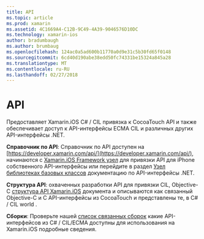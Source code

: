 ```yaml
---
title: API
ms.topic: article
ms.prod: xamarin
ms.assetid: 4C1669A4-C12B-9C49-4A39-9046576D10DC
ms.technology: xamarin-ios
author: bradumbaugh
ms.author: brumbaug
ms.openlocfilehash: 124ac0a5ad600b11770a0d9e31c5b30fd65f0148
ms.sourcegitcommit: 6cd40d190abe38edd50fc74331be15324a845a28
ms.translationtype: MT
ms.contentlocale: ru-RU
ms.lasthandoff: 02/27/2018
---
```

# <a name="api"></a>API

Предоставляет Xamarin.iOS C# / CIL привязка к CocoaTouch API и также обеспечивает доступ к API-интерфейсы ECMA CIL и различных других API-интерфейсы .NET.

 **Справочник по API**: Справочник по API доступен на [https://developer.xamarin.com/api/](https://developer.xamarin.com/api/), начинаются с [Xamarin.iOS Framework узел](https://developer.xamarin.com/api/root/ios-unified/) для привязки API для iPhone собственного API-интерфейсы или перейдите в раздел [Узел библиотеках базовых классов](https://developer.xamarin.com/api/root/classlib/) документацию по API-интерфейсы .NET.

 **Структура API**: охваченных разработки API для привязки CIL, Objective-C [структура API Xamarin.iOS](~/ios/internals/api-design/index.md) документа и описываются как связанный Objective-C и C API-интерфейсы из CocoaTouch и представлены те, в C# / CIL world .

 **Сборки**: Проверьте нашей [список связанных сборок](~/cross-platform/internals/available-assemblies.md) какие API-интерфейсов из C# / CIL/ECMA доступны для использования на Xamarin.iOS подробные сведения.
